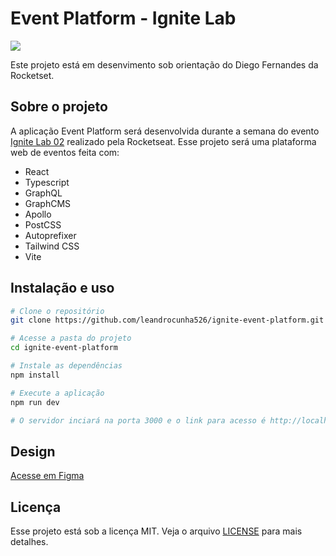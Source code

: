 # Event Platform - Ignite Lab

![](https://s3-alpha.figma.com/hub/file/2007691008/8c1ae350-a48a-4119-8906-f8e591d041da-cover.png)

Este projeto está em desenvimento sob orientação do Diego Fernandes da Rocketset.

## Sobre o projeto

A aplicação Event Platform será desenvolvida durante a semana do evento [Ignite Lab 02](https://lp.rocketseat.com.br/inscricao/ignite-lab) realizado pela Rocketseat. Esse projeto será uma plataforma web de eventos feita com:

- React
- Typescript
- GraphQL
- GraphCMS
- Apollo
- PostCSS
- Autoprefixer
- Tailwind CSS
- Vite

## Instalação e uso

```bash
# Clone o repositório
git clone https://github.com/leandrocunha526/ignite-event-platform.git

# Acesse a pasta do projeto
cd ignite-event-platform

# Instale as dependências
npm install

# Execute a aplicação
npm run dev

# O servidor inciará na porta 3000 e o link para acesso é http://localhost:3000
```

## Design

[Acesse em Figma](https://www.figma.com/community/file/1120711251998877938)

## Licença

Esse projeto está sob a licença MIT. Veja o arquivo [LICENSE](./LICENSE.md) para mais detalhes.

